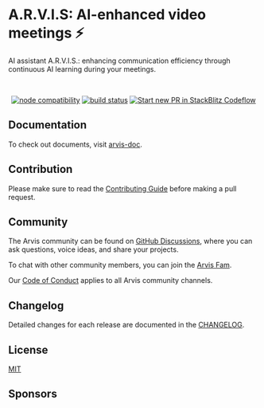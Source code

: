 # A.R.V.I.S: AI-enhanced video meetings ⚡

AI assistant A.R.V.I.S.: enhancing communication efficiency through continuous AI learning during your meetings.

<!-- <p style="font-size: 36px; font-weight: bold; text-align: center; background: -webkit-linear-gradient(90deg, rgba(131, 58, 180, 1) 0%, rgba(253, 29, 29, 1) 50%, rgba(252, 176, 69, 1) 100%); -webkit-background-clip: text; -webkit-text-fill-color: transparent;">
  <a href="https://arvis-doc.vercel.app/" target="_blank" rel="noopener noreferrer" style="background: inherit; -webkit-background-clip: text; -webkit-text-fill-color: transparent; text-decoration: none;">A.R.V.I.S.</a>
</p> -->

<!-- <p style="text-align: center; margin-top: 40px; margin-bottom: 40px;"> -->
<br>
<p align="center">
  <!-- <a href="https://npmjs.com/package/vite"><img src="https://img.shields.io/npm/v/vite.svg" alt="npm package"></a> -->
  <!-- <a href="https://nodejs.org/en/about/previous-releases"><img src="https://img.shields.io/node/v/vite.svg" alt="node compatibility"></a> -->
  <a href="https://nodejs.org/en/about/previous-releases"><img src="https://img.shields.io/badge/node-^18.0.0 || >=20.0.0-yellow.svg" alt="node compatibility"></a>
  <a href="https://github.com/jilarganti/arvis/actions/workflows/ci.yml"><img src="https://img.shields.io/badge/CI-passing-green.svg" alt="build status"></a>
  <a href="https://pr.new/jilarganti/arvis"><img src="https://developer.stackblitz.com/img/start_pr_dark_small.svg" alt="Start new PR in StackBlitz Codeflow"></a>
  <!-- <a aria-label="Join the community on GitHub" href="https://github.com/jilarganti/arvis/discussions">
  <img alt="" src="https://img.shields.io/badge/Join%20the%20community-blueviolet.svg?style=for-the-badge&logo=turborepo&labelColor=000000&logoWidth=20&logoColor=white">
  </a>
  <a href="https://discord.com/invite/SA4hDwsk)"><img src="https://img.shields.io/badge/chat-discord-blue?style=flat&logo=discord" alt="discord chat"></a> -->
</p>
<!-- <br/> -->

## Documentation

To check out documents, visit [arvis-doc](https://arvis-doc.vercel.app/).

## Contribution

Please make sure to read the [Contributing Guide](CONTRIBUTING.md) before making a pull request.

## Community

The Arvis community can be found on [GitHub Discussions](https://github.com/jilarganti/arvis/discussions), where you can ask questions, voice ideas, and share your projects.

To chat with other community members, you can join the [Arvis Fam](https://discord.com/invite/SA4hDwsk).

Our [Code of Conduct](CODE_OF_CONDUCT.md) applies to all Arvis community channels.

## Changelog

Detailed changes for each release are documented in the [CHANGELOG](CHANGELOG.md).

## License

[MIT](LICENSE)

<!-- <a rel="license" href="https://creativecommons.org/licenses/by-sa/4.0/"><img alt="Creative Commons License" style="border-width:0" src="https://licensebuttons.net/l/by-sa/4.0/88x31.png" /></a><br />This work is licensed under a <a rel="license" href="https://creativecommons.org/licenses/by-sa/4.0/">Creative Commons Attribution-ShareAlike 4.0 International License</a> -->

<!-- Copyright © 2024-present, Jil Arganti -->

## Sponsors

<p style="text-align: center; ">
  <a target="_blank" href="https://github.com/sponsors/yyx990803">
    <!-- <img alt="sponsors" src="https://sponsors.vuejs.org/vite.svg"> -->
  </a>
</p>
